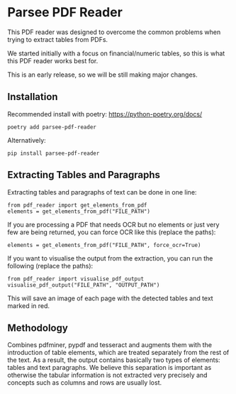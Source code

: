 # Parsee PDF Reader

This PDF reader was designed to overcome the common problems when trying to extract tables from PDFs.

We started initially with a focus on financial/numeric tables, so this is what this PDF reader works best for.

This is an early release, so we will be still making major changes.

## Installation

Recommended install with poetry: https://python-poetry.org/docs/

    poetry add parsee-pdf-reader

Alternatively:

    pip install parsee-pdf-reader

## Extracting Tables and Paragraphs

Extracting tables and paragraphs of text can be done in one line:

    from pdf_reader import get_elements_from_pdf
    elements = get_elements_from_pdf("FILE_PATH")

If you are processing a PDF that needs OCR but no elements or just very few are being returned, you can force OCR like this (replace the paths):
    
    elements = get_elements_from_pdf("FILE_PATH", force_ocr=True)

If you want to visualise the output from the extraction, you can run the following (replace the paths):

    from pdf_reader import visualise_pdf_output
    visualise_pdf_output("FILE_PATH", "OUTPUT_PATH")

This will save an image of each page with the detected tables and text marked in red.

## Methodology
Combines pdfminer, pypdf and tesseract and augments them with the introduction of table elements, which are treated separately from the rest of the text. As a result, the output contains basically two types of elements: tables and text paragraphs. We believe this separation is important as otherwise the tabular information is not extracted very precisely and concepts such as columns and rows are usually lost.